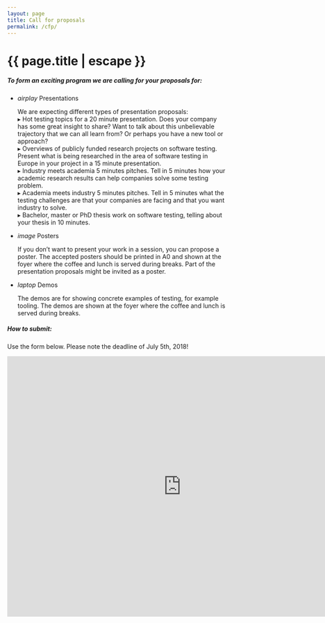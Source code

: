 ```yaml
---
layout: page
title: Call for proposals
permalink: /cfp/
---
```


<h1 class="page-title">{{ page.title | escape }}</h1>

<h5>To form an exciting program we are calling for your proposals for:</h5>


<ul class="collection">
  <li class="collection-item avatar">
    <i class="material-icons circle orange">airplay</i>
    <span class="title">Presentations</span>
      <p>We are expecting different types of presentation proposals: <br/>
        &#9656; Hot testing topics for a 20 minute presentation. Does your company has some great insight to share? Want to talk about this unbelievable trajectory that we can all learn from? Or perhaps you have a new tool or approach? <br/>
        &#9656; Overviews of publicly funded research projects on software testing. Present what is being researched in the area of software testing in Europe in your project in a 15 minute presentation. <br/>
        &#9656; Industry meets academia 5 minutes pitches. Tell in 5 minutes how your academic research results can help companies solve some testing problem. <br/>
        &#9656; Academia meets industry 5 minutes pitches. Tell in 5 minutes what the testing challenges are that your companies are facing and that you want industry to solve. <br/>
        &#9656; Bachelor, master or PhD thesis work on software testing, telling about your thesis in 10 minutes. <br/>
      </p>
  </li>
  <li class="collection-item avatar">
    <i class="material-icons circle orange">image</i>
    <span class="title">Posters</span>
    <p>If you don’t want to present your work in a session, you can propose a poster. The accepted posters should be printed in A0 and shown at the foyer where the coffee and lunch is served during breaks. Part of the presentation proposals might be invited as a poster.
    </p>
  </li>
  <li class="collection-item avatar">
    <i class="material-icons circle orange">laptop</i>
    <span class="title">Demos</span>
    <p>The demos are for showing concrete examples of testing, for example tooling. The demos are shown at the foyer where the coffee and lunch is served during breaks.
    </p>
  </li>
</ul>


<h5>How to submit:</h5>

Use the form below. Please note the deadline of July 5th, 2018!

<div class="section">
<iframe src="https://docs.google.com/forms/d/e/1FAIpQLSeJjPWfzJecOiaV0k38PJSUPLeA3h235mirwq1ZHRWcykGMIQ/viewform?embedded=true" width="800" height="600" frameborder="0" marginheight="0" marginwidth="0">Loading...</iframe>
</div>
